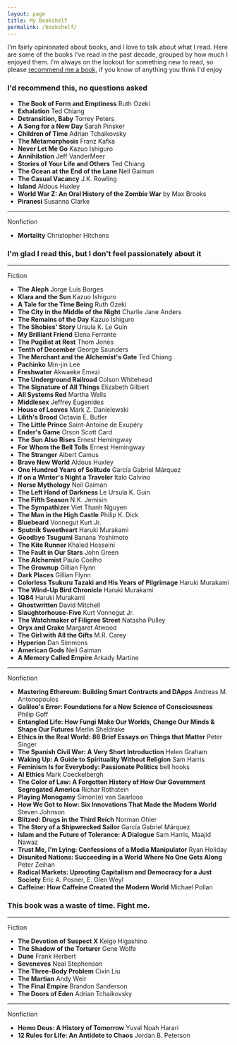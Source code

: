 ```yaml
---
layout: page
title: My Bookshelf
permalink: /bookshelf/
---
```


I'm fairly opinionated about books, and I love to talk about what I read. Here are some of the books I've read in the past decade, grouped by how much I enjoyed them. I'm always on the lookout for something new to read, so please [recommend me a book](recommend-me), if you know of anything you think I'd enjoy

### I'd recommend this, no questions asked
- **The Book of Form and Emptiness** Ruth Ozeki
- **Exhalation** Ted Chiang
- **Detransition, Baby** Torrey Peters
- **A Song for a New Day** Sarah Pinsker
- **Children of Time** Adrian Tchaikovsky
- **The Metamorphosis** Franz Kafka
- **Never Let Me Go** Kazuo Ishiguro
- **Annihilation** Jeff VanderMeer
- **Stories of Your Life and Others** Ted Chiang
- **The Ocean at the End of the Lane** Neil Gaiman
- **The Casual Vacancy** J.K. Rowling
- **Island** Aldous Huxley
- **World War Z: An Oral History of the Zombie War** by Max Brooks
- **Piranesi** Susanna Clarke

---
Nonfiction
- **Mortality** Christopher Hitchens

### I'm glad I read this, but I don't feel passionately about it

---
Fiction
- **The Aleph** Jorge Luis Borges
- **Klara and the Sun** Kazuo Ishiguro
- **A Tale for the Time Being** Ruth Ozeki
- **The City in the Middle of the Night** Charlie Jane Anders
- **The Remains of the Day** Kazuo Ishiguro
- **The Shobies' Story** Ursula K. Le Guin
- **My Brilliant Friend** Elena Ferrante
- **The Pugilist at Rest** Thom Jones
- **Tenth of December** George Saunders
- **The Merchant and the Alchemist's Gate** Ted Chiang
- **Pachinko** Min-jin Lee
- **Freshwater** Akwaeke Emezi
- **The Underground Railroad** Colson Whitehead
- **The Signature of All Things** Elizabeth Gilbert
- **All Systems Red** Martha Wells
- **Middlesex** Jeffrey Eugenides
- **House of Leaves** Mark Z. Danielewski
- **Lilith's Brood** Octavia E. Butler
- **The Little Prince** Saint-Antoine de Exupéry
- **Ender's Game** Orson Scott Card
- **The Sun Also Rises** Ernest Hemingway
- **For Whom the Bell Tolls** Ernest Hemingway
- **The Stranger** Albert Camus
- **Brave New World** Aldous Huxley
- **One Hundred Years of Solitude** Garcí­a Gabriel Márquez
- **If on a Winter's Night a Traveler** Italo Calvino
- **Norse Mythology** Neil Gaiman
- **The Left Hand of Darkness** Le Ursula K. Guin
- **The Fifth Season** N.K. Jemisin
- **The Sympathizer** Viet Thanh Nguyen
- **The Man in the High Castle** Philip K. Dick
- **Bluebeard** Vonnegut Kurt Jr.
- **Sputnik Sweetheart** Haruki Murakami
- **Goodbye Tsugumi** Banana Yoshimoto
- **The Kite Runner** Khaled Hosseini
- **The Fault in Our Stars** John Green
- **The Alchemist** Paulo Coelho
- **The Grownup** Gillian Flynn
- **Dark Places** Gillian Flynn
- **Colorless Tsukuru Tazaki and His Years of Pilgrimage** Haruki
 Murakami
- **The Wind-Up Bird Chronicle** Haruki Murakami
- **1Q84** Haruki Murakami
- **Ghostwritten** David Mitchell
- **Slaughterhouse-Five** Kurt Vonnegut Jr.
- **The Watchmaker of Filigree Street** Natasha Pulley
- **Oryx and Crake** Margaret Atwood 
- **The Girl with All the Gifts** M.R. Carey
- **Hyperion** Dan Simmons
- **American Gods** Neil Gaiman
- **A Memory Called Empire** Arkady Martine

---
Nonfiction
- **Mastering Ethereum: Building Smart Contracts and DApps** Andreas M. Antonopoulos
- **Galileo's Error: Foundations for a New Science of Consciousness** Philip Goff
- **Entangled Life: How Fungi Make Our Worlds, Change Our Minds & Shape Our Futures** Merlin  Sheldrake
- **Ethics in the Real World: 86 Brief Essays on Things that Matter** Peter Singer
- **The Spanish Civil War: A Very Short Introduction** Helen Graham
- **Waking Up: A Guide to Spirituality Without Religion** Sam Harris
- **Feminism Is for Everybody: Passionate Politics** bell hooks
- **AI Ethics** Mark Coeckelbergh
- **The Color of Law: A Forgotten History of How Our Government Segregated America** Richar Rothstein
- **Playing Monogamy** Simon(e) van Saarloos
- **How We Got to Now: Six Innovations That Made the Modern World** Steven Johnson
- **Blitzed: Drugs in the Third Reich** Norman Ohler
- **The Story of a Shipwrecked Sailor** Garcí­a Gabriel Márquez
- **Islam and the Future of Tolerance: A Dialogue** Sam Harris, Maajid Nawaz
- **Trust Me, I'm Lying: Confessions of a Media Manipulator** Ryan Holiday
- **Disunited Nations: Succeeding in a World Where No One Gets Along** Peter Zeihan
- **Radical Markets: Uprooting Capitalism and Democracy for a Just Society** Eric A. Posner, E. Glen Weyl
- **Caffeine: How Caffeine Created the Modern World** Michael Pollan

### This book was a waste of time. Fight me.

---
Fiction
- **The Devotion of Suspect X** Keigo Higashino
- **The Shadow of the Torturer** Gene Wolfe
- **Dune** Frank Herbert
- **Seveneves** Neal Stephenson
- **The Three-Body Problem** Cixin Liu
- **The Martian** Andy Weir
- **The Final Empire** Brandon Sanderson
- **The Doors of Eden** Adrian Tchaikovsky

---
Nonfiction
- **Homo Deus: A History of Tomorrow** Yuval Noah Harari
- **12 Rules for Life: An Antidote to Chaos** Jordan B. Peterson

